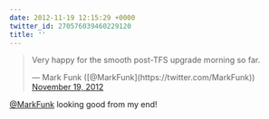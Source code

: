 ```yaml
---
date: 2012-11-19 12:15:29 +0000
twitter_id: 270576039460229120
title: ''
---
```


<blockquote class="twitter-tweet"><p lang="en" dir="ltr">Very happy for the smooth post-TFS upgrade morning so far.</p>&mdash; Mark Funk ([@MarkFunk](https://twitter.com/MarkFunk)) <a href="https://twitter.com/MarkFunk/status/270552286542053376?ref_src=twsrc%5Etfw">November 19, 2012</a></blockquote>
<script async src="https://platform.twitter.com/widgets.js" charset="utf-8"></script>

[@MarkFunk](https://twitter.com/MarkFunk) looking good from my end!
